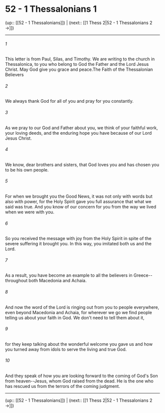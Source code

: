 # 52 - 1 Thessalonians 1

(up:: [[52 - 1 Thessalonians]]) | (next:: [[1 Thess 2|52 - 1 Thessalonians 2 →]])

***


###### 1 
This letter is from Paul, Silas, and Timothy. We are writing to the church in Thessalonica, to you who belong to God the Father and the Lord Jesus Christ. May God give you grace and peace.The Faith of the Thessalonian Believers 

###### 2 
We always thank God for all of you and pray for you constantly. 

###### 3 
As we pray to our God and Father about you, we think of your faithful work, your loving deeds, and the enduring hope you have because of our Lord Jesus Christ. 

###### 4 
We know, dear brothers and sisters, that God loves you and has chosen you to be his own people. 

###### 5 
For when we brought you the Good News, it was not only with words but also with power, for the Holy Spirit gave you full assurance that what we said was true. And you know of our concern for you from the way we lived when we were with you. 

###### 6 
So you received the message with joy from the Holy Spirit in spite of the severe suffering it brought you. In this way, you imitated both us and the Lord. 

###### 7 
As a result, you have become an example to all the believers in Greece--throughout both Macedonia and Achaia. 

###### 8 
And now the word of the Lord is ringing out from you to people everywhere, even beyond Macedonia and Achaia, for wherever we go we find people telling us about your faith in God. We don't need to tell them about it, 

###### 9 
for they keep talking about the wonderful welcome you gave us and how you turned away from idols to serve the living and true God. 

###### 10 
And they speak of how you are looking forward to the coming of God's Son from heaven--Jesus, whom God raised from the dead. He is the one who has rescued us from the terrors of the coming judgment.

***

(up:: [[52 - 1 Thessalonians]]) | (next:: [[1 Thess 2|52 - 1 Thessalonians 2 →]])
